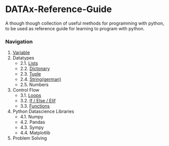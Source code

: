 # DATAx-Reference-Guide
A though though collection of useful methods for programming with python, to be used as reference guide for learning to program with python. 

### Navigation
1. [Variable](https://github.com/DATAx2020/DATAx-Reference-Guide/blob/master/variables_en.ipynb)
2. Datatypes
    * 2.1. [Lists](https://github.com/DATAx2020/DATAx-Reference-Guide/blob/master/lists_eng.ipynb)
    * 2.2. [Dictonary](https://github.com/DATAx2020/DATAx-Reference-Guide/blob/master/dictonary_eng.ipynb)
    * 2.3. [Tuple](https://github.com/DATAx2020/DATAx-Reference-Guide/blob/master/tuples_eng.ipynb)
    * 2.4. [String(german)](https://github.com/DATAx2020/DATAx-Reference-Guide/blob/master/string_de.ipynb)
    * 2.5. Numbers
3. Control Flow   
   * 3.1. [Loops](https://github.com/DATAx2020/DATAx-Reference-Guide/blob/master/loops_eng.ipynb)
   * 3.2. [If / Else / Elif](https://github.com/DATAx2020/DATAx-Reference-Guide/blob/master/If%20Else%20Elif%20Operators%20eng.ipynb)
   * 3.3. [Functions](https://github.com/DATAx2020/DATAx-Reference-Guide/blob/master/functions_eng.ipynb)
4. Python Datascience Libraries
   * 4.1. Numpy
   * 4.2. Pandas
   * 4.3. Sympy
   * 4.4. Matplotlib
5. Problem Solving

